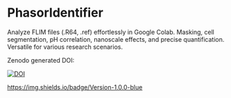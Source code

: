 # PhasorIdentifier
Analyze FLIM files (.R64, .ref) effortlessly in Google Colab. Masking, cell segmentation, pH correlation, nanoscale effects, and precise quantification. Versatile for various research scenarios.

Zenodo generated DOI:

[![DOI](https://zenodo.org/badge/DOI/10.5281/zenodo.8282839.svg)](https://doi.org/10.5281/zenodo.8282839)

https://img.shields.io/badge/Version-1.0.0-blue


